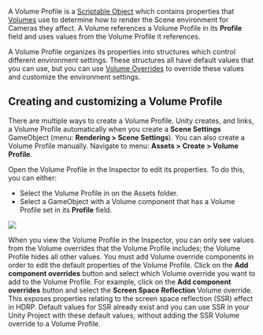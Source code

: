 A Volume Profile is a [Scriptable Object](https://docs.unity3d.com/Manual/class-ScriptableObject.html) which contains properties that [Volumes](https://github.com/Unity-Technologies/ScriptableRenderPipeline/wiki/Volumes) use to determine how to render the Scene environment for Cameras they affect. A Volume references a Volume Profile in its **Profile** field and uses values from the Volume Profile it references.

A Volume Profile organizes its properties into structures which control different environment settings. These structures all have default values that you can use, but you can use [Volume Overrides](https://github.com/Unity-Technologies/ScriptableRenderPipeline/wiki/Volume-Components) to override these values and customize the environment settings.

## Creating and customizing a Volume Profile

There are multiple ways to create a Volume Profile. Unity creates, and links, a Volume Profile automatically when you create a **Scene Settings** GameObject (menu: **Rendering > Scene Settings**). You can also create a Volume Profile manually. Navigate to menu: **Assets > Create > Volume Profile**.

Open the Volume Profile in the Inspector to edit its properties. To do this, you can either:

- Select the Volume Profile in on the Assets folder.
- Select a GameObject with a Volume component that has a Volume Profile set in its **Profile** field.

![](https://github.com/Unity-Technologies/ScriptableRenderPipeline/wiki/Pages/HDRP/Images/VolumeProfile1.png)

When you view the Volume Profile in the Inspector, you can only see values from the Volume overrides that the Volume Profile includes; the Volume Profile hides all other values. You must add Volume override components in order to edit the default properties of the Volume Profile. Click on the **Add component overrides** button and select which Volume override you want to add to the Volume Profile. For example, click on the **Add component overrides** button and select the **Screen Space Reflection** Volume override. This exposes properties relating to the screen space reflection (SSR) effect in HDRP. Default values for SSR already exist and you can use SSR in your Unity Project with these default values, without adding the SSR Volume override to a Volume Profile.